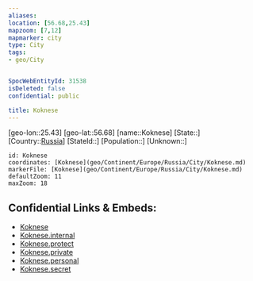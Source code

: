 ```yaml
---
aliases: 
location: [56.68,25.43]
mapzoom: [7,12] 
mapmarker: city 
type: City
tags:
- geo/City


SpocWebEntityId: 31538
isDeleted: false
confidential: public

title: Koknese
---
```

[geo-lon::25.43]
[geo-lat::56.68]
[name::Koknese]
[State::]
[Country::[Russia](geo/Continent/Europe/Russia.md)]
[StateId::]
[Population::]
[Unknown::]


```leaflet
id: Koknese
coordinates: [Koknese](geo/Continent/Europe/Russia/City/Koknese.md)
markerFile: [Koknese](geo/Continent/Europe/Russia/City/Koknese.md)
defaultZoom: 11 
maxZoom: 18
```


## Confidential Links & Embeds: 
- [Koknese](../../../../../../_public/geo/Continent/Europe/Russia/City/Koknese.md) 
- [Koknese.internal](../../../../../../_internal/geo/Continent/Europe/Russia/City/Koknese.internal.md) 
- [Koknese.protect](../../../../../../_protect/geo/Continent/Europe/Russia/City/Koknese.protect.md) 
- [Koknese.private](../../../../../../_private/geo/Continent/Europe/Russia/City/Koknese.private.md) 
- [Koknese.personal](../../../../../../_personal/geo/Continent/Europe/Russia/City/Koknese.personal.md) 
- [Koknese.secret](../../../../../../_secret/geo/Continent/Europe/Russia/City/Koknese.secret.md) 
